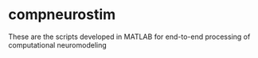 # compneurostim
These are the scripts developed in MATLAB for end-to-end processing of computational neuromodeling
